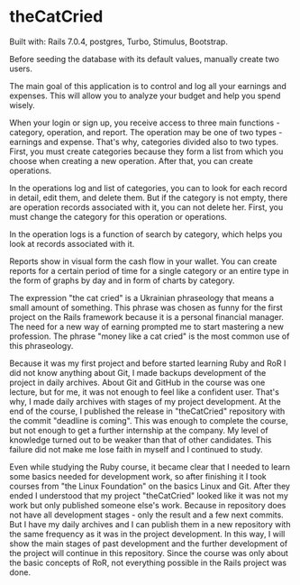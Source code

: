 # theCatCried

Built with: Rails 7.0.4, postgres, Turbo, Stimulus, Bootstrap.

Before seeding the database with its default values, manually create two users.

The main goal of this application is to control and log all your earnings and expenses. This will allow you to analyze your budget and help you spend wisely.

When your login or sign up, you receive access to three main functions - category, operation, and report. The operation may be one of two types - earnings and expense. That's why, categories divided also to two types. First, you must create categories because they form a list from which you choose when creating a new operation. After that, you can create operations.

In the operations log and list of categories, you can to look for each record in detail, edit them, and delete them. But if the category is not empty, there are operation records associated with it, you can not delete her. First, you must change the category for this operation or operations.

In the operation logs is a function of search by category, which helps you look at records associated with it.

Reports show in visual form the cash flow in your wallet. You can create reports for a certain period of time for a single category or an entire type in the form of graphs by day and in form of charts by category.

The expression "the cat cried" is a Ukrainian phraseology that means a small amount of something. This phrase was chosen as funny for the first project on the Rails framework because it is a personal financial manager. The need for a new way of earning prompted me to start mastering a new profession. The phrase "money like a cat cried" is the most common use of this phraseology.

Because it was my first project and before started learning Ruby and RoR I did not know anything about Git, I made backups development of the project in daily archives. About Git and GitHub in the course was one lecture, but for me, it was not enough to feel like a confident user. That's why, I made daily archives with stages of my project development. At the end of the course, I published the release in "theCatCried" repository with the commit "deadline is coming". This was enough to complete the course, but not enough to get a further internship at the company. My level of knowledge turned out to be weaker than that of other candidates. This failure did not make me lose faith in myself and I continued to study.

Even while studying the Ruby course, it became clear that I needed to learn some basics needed for development work, so after finishing it I took courses from "the Linux Foundation" on the basics Linux and Git. After they ended I understood that my project "theCatCried" looked like it was not my work but only published someone else's work. Because in repository does not have all development stages - only the result and a few next commits. But I have my daily archives and I can publish them in a new repository with the same frequency as it was in the project development. In this way, I will show the main stages of past development and the further development of the project will continue in this repository. Since the course was only about the basic concepts of RoR, not everything possible in the Rails project was done.